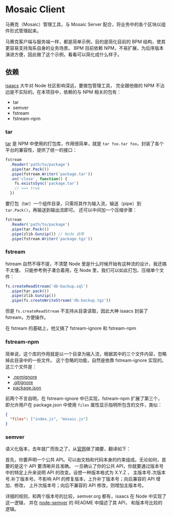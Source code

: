 # Mosaic Client

马赛克（Mosaic）管理工具，与 Mosaic Server 配合，将业务中的各个区块以组件形式管理起来。

马赛克客户端与服务端一样，都是简单示例，目的是简化目前的 BPM 结构，使其更容易支持淘系自身的业务场景。
BPM 目前依赖 NPM，不易扩展，为后序版本演进方便，因此做了这个示例，看看可以简化成什么样子。

## 依赖

[isaacs](http://github.com/isaacs) 大牛对 Node 社区影响深远，要做包管理工具，
完全跟他做的 NPM 不沾边是不实际的。在本项目中，依赖的与 NPM 相关的包有：

 - tar
 - semver
 - fstream
 - fstream-npm

### tar

[tar](https://github.com/isaacs/node-tar) 是 NPM 中使用的打包库，作用很简单，就是
`tar foo.tar foo`，封装了各个平台的兼容性，提供了统一的接口：

```js
fstream
  .Reader('path/to/package')
  .pipe(tar.Pack())
  .pipe(fstream.Writer('package.tar'))
  .on('close', function() {
    fs.existsSync('package.tar')
    // ==> true
  })
```

要打包（tar）一个组件目录，只需将其作为输入流，输送（pipe）到 `tar.Pack()`，再输送到输出流即可。
还可以中间加一个压缩步骤：

```js
fstream
  .Reader('path/to/package')
  .pipe(tar.Pack())
  .pipe(zlib.Gunzip()) // Node 自带
  .pipe(fstream.Writer('package.tgz'))
```

### fstream

fstream 自然不得不提，不清楚 Node 里是什么时候开始有这种流的设计，我还搞不太懂，
只能参考例子凑合着用，在 Node 里，我们可以如此打包、压缩单个文件：

```js
fs.createReadStream('db-backup.sql')
  .pipe(tar.pack())
  .pipe(zlib.Gunzip())
  .pipe(fs.createWriteStream('db-backup.tgz'))
```

但是 `fs.createReadStream` 不支持从目录读取，因此大神 isaacs 封装了 fstream，方便操作。

在 fstream 的基础上，他又搞了 fstream-ignore 和 fstream-npm

### fstream-npm

简单说，这个库的作用就是以一个目录为输入流，根据其中的三个文件内容，忽略掉此目录中的一些文件。
这个忽略的功能，自然是依靠 fstream-ignore 实现的。这三个文件是：

 - [.npmignore](https://npmjs.org/doc/developers.html#Keeping-files-out-of-your-package)
 - [.gitignore](https://help.github.com/articles/ignoring-files)
 - [package.json](https://npmjs.org/doc/json.html)

前两个不言自明，在 fstream-ignore 中已实现，fstream-npm 扩展了第三个，即允许用户在
package.json 中使用 `files` 属性显示指明所包含的文件，类似：

```json
{
  "files": ["index.js", "mosaic.js"]
}
```

### semver

语义化版本，去年就广而告之了，从[官网](http://semver.org)做了摘要，翻译如下：

首先，你要声明一个公共 API。可以由文档和代码本身的约束组成。无论如何，首要的是这个 API 要清晰并且准确。
一旦确认了你的公共 API，你就要通过版本号中的特定上升来说明 API 的改变。设想一种版本格式为 X.Y.Z ，
主版本号.次版本号.补丁版本号。不影响 API 的修复版本，上升补丁版本号；向后兼容的 API 增加、修改，
上升次版本号；向后不兼容的 API 修改，则增加主版本号。

详细的规则，和两个版本号的比较，semver.org 都有，isaacs 在 Node 中实现了这一逻辑，
并在 [node-semver](https://github.com/isaacs/node-semver) 的 README 中描述了其 API，
和版本号比较的逻辑。
